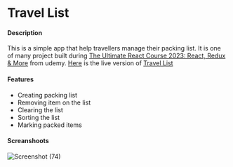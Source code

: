 # Travel List

#### Description
This is a simple app that help travellers manage their packing list. It is one of many project built during [The Ultimate React Course 2023: React, Redux & More](https://www.udemy.com/course/the-ultimate-react-course/) from udemy. [Here](https://travel-list-jonas.netlify.app/) is the live version of [Travel List](https://travel-list-jonas.netlify.app/)

#### Features

- Creating packing list
- Removing item on the list
- Clearing the list
- Sorting the list
- Marking packed items

#### Screanshoots

![Screenshot (74)](https://github.com/ericndungutse/packing-tracker/assets/55640083/562b5a8c-f9cf-4f73-859c-082b3ebabff8)
